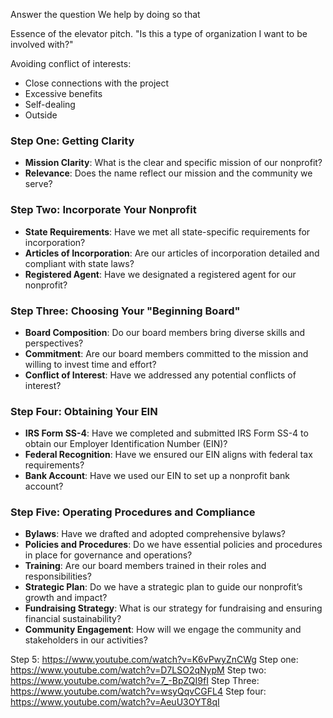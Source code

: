 
Answer the question
We help <community>
by doing <activities>
so that <outcome>

Essence of the elevator pitch.
"Is this a type of organization I want to be involved with?"

Avoiding conflict of interests:
- Close connections with the project
- Excessive benefits 
- Self-dealing
- Outside 

### Step One: Getting Clarity

- **Mission Clarity**: What is the clear and specific mission of our nonprofit?
- **Relevance**: Does the name reflect our mission and the community we serve?

### Step Two: Incorporate Your Nonprofit

- **State Requirements**: Have we met all state-specific requirements for incorporation?
- **Articles of Incorporation**: Are our articles of incorporation detailed and compliant with state laws?
- **Registered Agent**: Have we designated a registered agent for our nonprofit?

### Step Three: Choosing Your "Beginning Board"

- **Board Composition**: Do our board members bring diverse skills and perspectives?
- **Commitment**: Are our board members committed to the mission and willing to invest time and effort?
- **Conflict of Interest**: Have we addressed any potential conflicts of interest?

### Step Four: Obtaining Your EIN

- **IRS Form SS-4**: Have we completed and submitted IRS Form SS-4 to obtain our Employer Identification Number (EIN)?
- **Federal Recognition**: Have we ensured our EIN aligns with federal tax requirements?
- **Bank Account**: Have we used our EIN to set up a nonprofit bank account?

### Step Five: Operating Procedures and Compliance

- **Bylaws**: Have we drafted and adopted comprehensive bylaws?
- **Policies and Procedures**: Do we have essential policies and procedures in place for governance and operations?
- **Training**: Are our board members trained in their roles and responsibilities?
- **Strategic Plan**: Do we have a strategic plan to guide our nonprofit’s growth and impact?
- **Fundraising Strategy**: What is our strategy for fundraising and ensuring financial sustainability?
- **Community Engagement**: How will we engage the community and stakeholders in our activities?

Step 5:
https://www.youtube.com/watch?v=K6vPwyZnCWg
Step one: 
https://www.youtube.com/watch?v=D7LSO2qNypM
Step two:
https://www.youtube.com/watch?v=7_-BpZQI9fI
Step Three:
https://www.youtube.com/watch?v=wsyQqvCGFL4
Step four:
https://www.youtube.com/watch?v=AeuU3OYT8qI